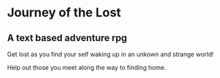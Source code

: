 # Journey of the Lost

## A text based adventure rpg

Get lost as you find your self waking up in an unkown and strange world!

Help out those you meet along the way to finding home.
